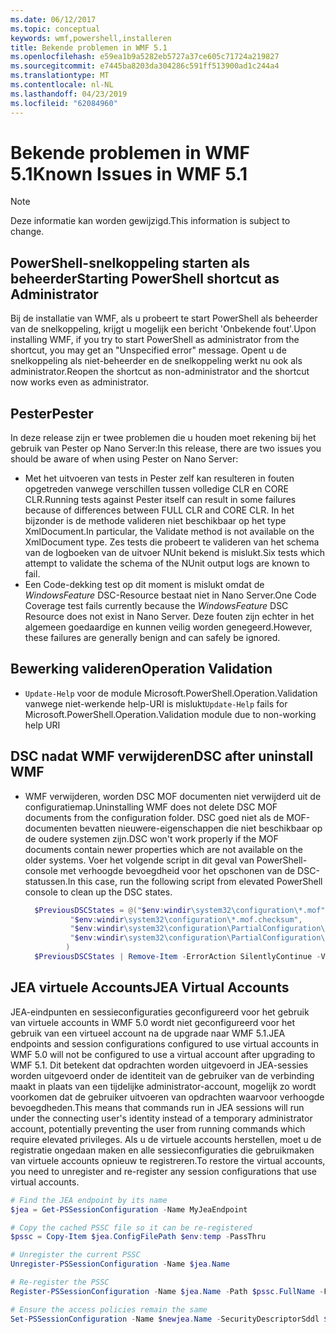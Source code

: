 ```yaml
---
ms.date: 06/12/2017
ms.topic: conceptual
keywords: wmf,powershell,installeren
title: Bekende problemen in WMF 5.1
ms.openlocfilehash: e59ea1b9a5282eb5727a37ce605c71724a219827
ms.sourcegitcommit: e7445ba8203da304286c591ff513900ad1c244a4
ms.translationtype: MT
ms.contentlocale: nl-NL
ms.lasthandoff: 04/23/2019
ms.locfileid: "62084960"
---
```

# <a name="known-issues-in-wmf-51"></a><span data-ttu-id="0c7eb-103">Bekende problemen in WMF 5.1</span><span class="sxs-lookup"><span data-stu-id="0c7eb-103">Known Issues in WMF 5.1</span></span>

> [!Note]
> <span data-ttu-id="0c7eb-104">Deze informatie kan worden gewijzigd.</span><span class="sxs-lookup"><span data-stu-id="0c7eb-104">This information is subject to change.</span></span>

## <a name="starting-powershell-shortcut-as-administrator"></a><span data-ttu-id="0c7eb-105">PowerShell-snelkoppeling starten als beheerder</span><span class="sxs-lookup"><span data-stu-id="0c7eb-105">Starting PowerShell shortcut as Administrator</span></span>

<span data-ttu-id="0c7eb-106">Bij de installatie van WMF, als u probeert te start PowerShell als beheerder van de snelkoppeling, krijgt u mogelijk een bericht 'Onbekende fout'.</span><span class="sxs-lookup"><span data-stu-id="0c7eb-106">Upon installing WMF, if you try to start PowerShell as administrator from the shortcut, you may get an "Unspecified error" message.</span></span>
<span data-ttu-id="0c7eb-107">Opent u de snelkoppeling als niet-beheerder en de snelkoppeling werkt nu ook als administrator.</span><span class="sxs-lookup"><span data-stu-id="0c7eb-107">Reopen the shortcut as non-administrator and the shortcut now works even as administrator.</span></span>

## <a name="pester"></a><span data-ttu-id="0c7eb-108">Pester</span><span class="sxs-lookup"><span data-stu-id="0c7eb-108">Pester</span></span>

<span data-ttu-id="0c7eb-109">In deze release zijn er twee problemen die u houden moet rekening bij het gebruik van Pester op Nano Server:</span><span class="sxs-lookup"><span data-stu-id="0c7eb-109">In this release, there are two issues you should be aware of when using Pester on Nano Server:</span></span>

- <span data-ttu-id="0c7eb-110">Met het uitvoeren van tests in Pester zelf kan resulteren in fouten opgetreden vanwege verschillen tussen volledige CLR en CORE CLR.</span><span class="sxs-lookup"><span data-stu-id="0c7eb-110">Running tests against Pester itself can result in some failures because of differences between FULL CLR and CORE CLR.</span></span> <span data-ttu-id="0c7eb-111">In het bijzonder is de methode valideren niet beschikbaar op het type XmlDocument.</span><span class="sxs-lookup"><span data-stu-id="0c7eb-111">In particular, the Validate method is not available on the XmlDocument type.</span></span> <span data-ttu-id="0c7eb-112">Zes tests die probeert te valideren van het schema van de logboeken van de uitvoer NUnit bekend is mislukt.</span><span class="sxs-lookup"><span data-stu-id="0c7eb-112">Six tests which attempt to validate the schema of the NUnit output logs are known to fail.</span></span>
- <span data-ttu-id="0c7eb-113">Een Code-dekking test op dit moment is mislukt omdat de *WindowsFeature* DSC-Resource bestaat niet in Nano Server.</span><span class="sxs-lookup"><span data-stu-id="0c7eb-113">One Code Coverage test fails currently because the *WindowsFeature* DSC Resource does not exist in Nano Server.</span></span> <span data-ttu-id="0c7eb-114">Deze fouten zijn echter in het algemeen goedaardige en kunnen veilig worden genegeerd.</span><span class="sxs-lookup"><span data-stu-id="0c7eb-114">However, these failures are generally benign and can safely be ignored.</span></span>

## <a name="operation-validation"></a><span data-ttu-id="0c7eb-115">Bewerking valideren</span><span class="sxs-lookup"><span data-stu-id="0c7eb-115">Operation Validation</span></span>

- <span data-ttu-id="0c7eb-116">`Update-Help` voor de module Microsoft.PowerShell.Operation.Validation vanwege niet-werkende help-URI is mislukt</span><span class="sxs-lookup"><span data-stu-id="0c7eb-116">`Update-Help` fails for Microsoft.PowerShell.Operation.Validation module due to non-working help URI</span></span>

## <a name="dsc-after-uninstall-wmf"></a><span data-ttu-id="0c7eb-117">DSC nadat WMF verwijderen</span><span class="sxs-lookup"><span data-stu-id="0c7eb-117">DSC after uninstall WMF</span></span>

- <span data-ttu-id="0c7eb-118">WMF verwijderen, worden DSC MOF documenten niet verwijderd uit de configuratiemap.</span><span class="sxs-lookup"><span data-stu-id="0c7eb-118">Uninstalling WMF does not delete DSC MOF documents from the configuration folder.</span></span> <span data-ttu-id="0c7eb-119">DSC goed niet als de MOF-documenten bevatten nieuwere-eigenschappen die niet beschikbaar op de oudere systemen zijn.</span><span class="sxs-lookup"><span data-stu-id="0c7eb-119">DSC won't work properly if the MOF documents contain newer properties which are not available on the older systems.</span></span> <span data-ttu-id="0c7eb-120">Voer het volgende script in dit geval van PowerShell-console met verhoogde bevoegdheid voor het opschonen van de DSC-statussen.</span><span class="sxs-lookup"><span data-stu-id="0c7eb-120">In this case, run the following script from elevated PowerShell console to clean up the DSC states.</span></span>

  ```powershell
    $PreviousDSCStates = @("$env:windir\system32\configuration\*.mof",
            "$env:windir\system32\configuration\*.mof.checksum",
            "$env:windir\system32\configuration\PartialConfiguration\*.mof",
            "$env:windir\system32\configuration\PartialConfiguration\*.mof.checksum"
           )
    $PreviousDSCStates | Remove-Item -ErrorAction SilentlyContinue -Verbose
  ```

## <a name="jea-virtual-accounts"></a><span data-ttu-id="0c7eb-121">JEA virtuele Accounts</span><span class="sxs-lookup"><span data-stu-id="0c7eb-121">JEA Virtual Accounts</span></span>

<span data-ttu-id="0c7eb-122">JEA-eindpunten en sessieconfiguraties geconfigureerd voor het gebruik van virtuele accounts in WMF 5.0 wordt niet geconfigureerd voor het gebruik van een virtueel account na de upgrade naar WMF 5.1.</span><span class="sxs-lookup"><span data-stu-id="0c7eb-122">JEA endpoints and session configurations configured to use virtual accounts in WMF 5.0 will not be configured to use a virtual account after upgrading to WMF 5.1.</span></span>
<span data-ttu-id="0c7eb-123">Dit betekent dat opdrachten worden uitgevoerd in JEA-sessies worden uitgevoerd onder de identiteit van de gebruiker van de verbinding maakt in plaats van een tijdelijke administrator-account, mogelijk zo wordt voorkomen dat de gebruiker uitvoeren van opdrachten waarvoor verhoogde bevoegdheden.</span><span class="sxs-lookup"><span data-stu-id="0c7eb-123">This means that commands run in JEA sessions will run under the connecting user's identity instead of a temporary administrator account, potentially preventing the user from running commands which require elevated privileges.</span></span>
<span data-ttu-id="0c7eb-124">Als u de virtuele accounts herstellen, moet u de registratie ongedaan maken en alle sessieconfiguraties die gebruikmaken van virtuele accounts opnieuw te registreren.</span><span class="sxs-lookup"><span data-stu-id="0c7eb-124">To restore the virtual accounts, you need to unregister and re-register any session configurations that use virtual accounts.</span></span>

```powershell
# Find the JEA endpoint by its name
$jea = Get-PSSessionConfiguration -Name MyJeaEndpoint

# Copy the cached PSSC file so it can be re-registered
$pssc = Copy-Item $jea.ConfigFilePath $env:temp -PassThru

# Unregister the current PSSC
Unregister-PSSessionConfiguration -Name $jea.Name

# Re-register the PSSC
Register-PSSessionConfiguration -Name $jea.Name -Path $pssc.FullName -Force

# Ensure the access policies remain the same
Set-PSSessionConfiguration -Name $newjea.Name -SecurityDescriptorSddl $jea.SecurityDescriptorSddl
```